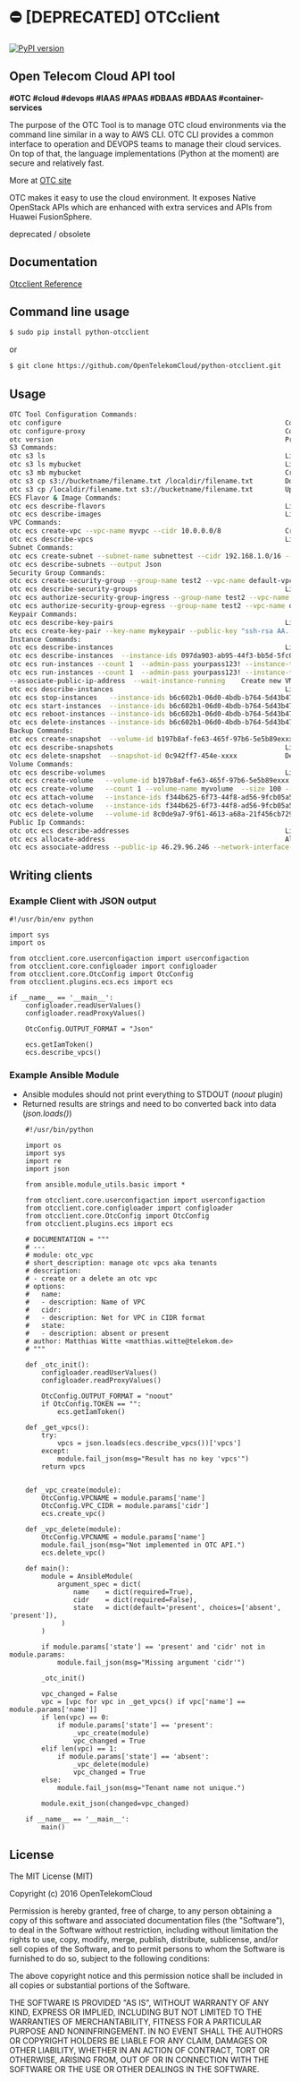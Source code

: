 :no_entry: [DEPRECATED] OTCclient
==========

[![PyPI version](https://badge.fury.io/py/python-otcclient.png)](https://badge.fury.io/py/python-otcclient)

Open Telecom Cloud API tool
-----------------------------------------------

**#OTC #cloud #devops #IAAS #PAAS #DBAAS #BDAAS #container-services**

The purpose of the OTC Tool is to manage OTC cloud environments via the command line similar in a way to AWS CLI.
OTC CLI provides a common interface to operation and DEVOPS teams to manage their cloud services.
On top of that, the language implementations (Python at the moment) are secure and relatively fast.

More at [OTC site](https://console.otc.t-systems.com/console/#/home)

OTC makes it easy to use the cloud environment. It exposes Native OpenStack APIs which are enhanced with extra
services and APIs from Huawei FusionSphere.

deprecated / obsolete

Documentation
-------------

[Otcclient Reference](https://docs.otc.t-systems.com/?locale=en-us)

Command line usage
-----

`````sh
$ sudo pip install python-otcclient
`````
or
`````sh
$ git clone https://github.com/OpenTelekomCloud/python-otcclient.git
`````

Usage
----------------

`````sh
OTC Tool Configuration Commands:
otc configure                                                        Configuring OTC client tool (mandatory in first use)
otc configure-proxy                                                  Configureing proxy settings ( ONLY https )
otc version                                                          Print OTC Client tool version
S3 Commands:
otc s3 ls                                                            List Buckets
otc s3 ls mybucket                                                   List Bucket files
otc s3 mb mybucket                                                   Create New Bucket
otc s3 cp s3://bucketname/filename.txt /localdir/filename.txt        Download from bucket to local
otc s3 cp /localdir/filename.txt s3://bucketname/filename.txt        Upload file / directory to bucket
ECS Flavor & Image Commands:
otc ecs describe-flavors                                             List avaliable flavors (VM templates)
otc ecs describe-images                                              List image templates
VPC Commands:
otc ecs create-vpc --vpc-name myvpc --cidr 10.0.0.0/8                Crete new VPC
otc ecs describe-vpcs                                                List VPCs
Subnet Commands:
otc ecs create-subnet --subnet-name subnettest --cidr 192.168.1.0/16 --gateway-ip 192.168.1.2 --primary-dns 8.8.8.8 --secondary-dns 8.8.4.4 --availability-zone eu-de-01 --vpc-name default-vpc    Create new subnet for VPC
otc ecs describe-subnets --output Json
Security Group Commands:
otc ecs create-security-group --group-name test2 --vpc-name default-vpc  Create new security group
otc ecs describe-security-groups                                     List existing security-groups
otc ecs authorize-security-group-ingress --group-name test2 --vpc-name default-vpc --protocol tcp --ethertype IPv4 --portmin 22 --portmax 25      Add new incomming rule to security-group
otc ecs authorize-security-group-egress --group-name test2 --vpc-name default-vpc --protocol tcp --ethertype IPv4 --portmin 7000 --portmax 7001   Add new outcomming rule to security-group
Keypair Commands:
otc ecs describe-key-pairs                                           List key pairs
otc ecs create-key-pair --key-name mykeypair --public-key "ssh-rsa AA..."       Create key pair
Instance Commands:
otc ecs describe-instances                                           List VM instances
otc ecs describe-instances  --instance-ids 097da903-ab95-44f3-bb5d-5fc08dfb6cc3 --output Json     Detailed information of specific VM instance (JSON)
otc ecs run-instances --count 1  --admin-pass yourpass123! --instance-type c1.medium --instance-name instancename --image-name Standard_CentOS_6.7_latest --subnet-name testsubnet --vpc-name testvpc --group-name testsecgroup     Create new VM instance and START
otc ecs run-instances --count 1  --admin-pass yourpass123! --instance-type c1.medium --instance-name instancename --image-name Standard_CentOS_6.7_latest --subnet-name testsubnet --vpc-name testvpc --group-name testsecgroup  --key-name testsshkeypair --file1 /otc/a=/otc/a
--associate-public-ip-address  --wait-instance-running    Create new VM instance with injected SSH keypair, with public ip, additional file injection, wait instance created and running
otc ecs describe-instances                                           List VM instances
otc ecs stop-instances   --instance-ids b6c602b1-06d0-4bdb-b764-5d43b47abc14        Stop VM instance
otc ecs start-instances  --instance-ids b6c602b1-06d0-4bdb-b764-5d43b47abc14        Start VM instance
otc ecs reboot-instances --instance-ids b6c602b1-06d0-4bdb-b764-5d43b47abc14        Reboot VM instance
otc ecs delete-instances --instance-ids b6c602b1-06d0-4bdb-b764-5d43b47abc14        Delete VM instance (public ip + EVS also)
Backup Commands:
otc ecs create-snapshot  --volume-id b197b8af-fe63-465f-97b6-5e5b89exxxx  Create snapshot of volume
otc ecs describe-snapshots                                           List backup volumes
otc ecs delete-snapshot  --snapshot-id 0c942ff7-454e-xxxx            Delete volume backup
Volume Commands:
otc ecs describe-volumes                                             List volumes
otc ecs create-volume   --volume-id b197b8af-fe63-465f-97b6-5e5b89exxx --snapshot-id 0c942ff7-454e-xxxx Create volume from snapshot
otc ecs create-volume   --count 1 --volume-name myvolume  --size 100 --volume-type SATA      Create new Volume [type: SSD,SAS,SATA]
otc ecs attach-volume   --instance-ids f344b625-6f73-44f8-ad56-9fcb05a523c4 --volume-id 8c0de9a7-9f61-4613-a68a-21f456cb7298             Attach volume to instance
otc ecs detach-volume   --instance-ids f344b625-6f73-44f8-ad56-9fcb05a523c4 --volume-id 8c0de9a7-9f61-4613-a68a-21f456cb7298             Detach volume from instance
otc ecs delete-volume   --volume-id 8c0de9a7-9f61-4613-a68a-21f456cb7298                                                                 Delete volume
Public Ip Commands:
otc otc ecs describe-addresses                                       List public ip adresses
otc ecs allocate-address                                             Allocate public ip address from public ip pool
otc ecs associate-address --public-ip 46.29.96.246 --network-interface-id b197b8af-fe63-465f-97b6-5e5b89exxx      Assodicate public ip with Network Interface Id
`````

Writing clients
---------------

### Example Client with JSON output
 
	#!/usr/bin/env python
	
	import sys
	import os
	
	from otcclient.core.userconfigaction import userconfigaction
	from otcclient.core.configloader import configloader
	from otcclient.core.OtcConfig import OtcConfig
	from otcclient.plugins.ecs.ecs import ecs
	
	if __name__ == '__main__':
	    configloader.readUserValues() 
	    configloader.readProxyValues()
	
	    OtcConfig.OUTPUT_FORMAT = "Json"
	
	    ecs.getIamToken()
	    ecs.describe_vpcs()

### Example Ansible Module

- Ansible modules should not print everything to STDOUT (_noout_ plugin)
- Returned results are strings and need to bo converted back into data (_json.loads()_)

```
	#!/usr/bin/python
	
	import os
	import sys
	import re
	import json
	
	from ansible.module_utils.basic import *
	
	from otcclient.core.userconfigaction import userconfigaction
	from otcclient.core.configloader import configloader
	from otcclient.core.OtcConfig import OtcConfig
	from otcclient.plugins.ecs import ecs
	
	# DOCUMENTATION = """
	# ---
	# module: otc_vpc
	# short_description: manage otc vpcs aka tenants
	# description:
	# - create or a delete an otc vpc
	# options:
	#   name:
	#   - description: Name of VPC
	#   cidr:
	#   - description: Net for VPC in CIDR format
	#   state:
	#   - description: absent or present
	# author: Matthias Witte <matthias.witte@telekom.de>
	# """
	
	def _otc_init():
	    configloader.readUserValues()
	    configloader.readProxyValues()
	
	    OtcConfig.OUTPUT_FORMAT = "noout"
	    if OtcConfig.TOKEN == "":
	        ecs.getIamToken()
	
	def _get_vpcs():
	    try:
	        vpcs = json.loads(ecs.describe_vpcs())['vpcs']
	    except:
	        module.fail_json(msg="Result has no key 'vpcs'")
	    return vpcs
	
	
	def _vpc_create(module):
	    OtcConfig.VPCNAME = module.params['name']
	    OtcConfig.VPC_CIDR = module.params['cidr']
	    ecs.create_vpc()
	
	def _vpc_delete(module):
	    OtcConfig.VPCNAME = module.params['name']
	    module.fail_json(msg="Not implemented in OTC API.")
	    ecs.delete_vpc()
	
	def main():
	    module = AnsibleModule(
	        argument_spec = dict(
	            name    = dict(required=True),
	            cidr    = dict(required=False),
	            state   = dict(default='present', choices=['absent', 'present']),
	         )
	    )
	
	    if module.params['state'] == 'present' and 'cidr' not in module.params:
	        module.fail_json(msg="Missing argument 'cidr'")
	
	    _otc_init()
	
	    vpc_changed = False
	    vpc = [vpc for vpc in _get_vpcs() if vpc['name'] == module.params['name']]
	    if len(vpc) == 0:
	        if module.params['state'] == 'present':
	            _vpc_create(module)
	            vpc_changed = True
	    elif len(vpc) == 1:
	        if module.params['state'] == 'absent':
	            _vpc_delete(module)
	            vpc_changed = True
	    else:
	        module.fail_json(msg="Tenant name not unique.")
	
	    module.exit_json(changed=vpc_changed)
	
	if __name__ == '__main__':
	    main()
```

License
-------

The MIT License (MIT)

Copyright (c) 2016 OpenTelekomCloud

Permission is hereby granted, free of charge, to any person obtaining a copy
of this software and associated documentation files (the "Software"), to deal
in the Software without restriction, including without limitation the rights
to use, copy, modify, merge, publish, distribute, sublicense, and/or sell
copies of the Software, and to permit persons to whom the Software is
furnished to do so, subject to the following conditions:

The above copyright notice and this permission notice shall be included in all
copies or substantial portions of the Software.

THE SOFTWARE IS PROVIDED "AS IS", WITHOUT WARRANTY OF ANY KIND, EXPRESS OR
IMPLIED, INCLUDING BUT NOT LIMITED TO THE WARRANTIES OF MERCHANTABILITY,
FITNESS FOR A PARTICULAR PURPOSE AND NONINFRINGEMENT. IN NO EVENT SHALL THE
AUTHORS OR COPYRIGHT HOLDERS BE LIABLE FOR ANY CLAIM, DAMAGES OR OTHER
LIABILITY, WHETHER IN AN ACTION OF CONTRACT, TORT OR OTHERWISE, ARISING FROM,
OUT OF OR IN CONNECTION WITH THE SOFTWARE OR THE USE OR OTHER DEALINGS IN THE
SOFTWARE.
